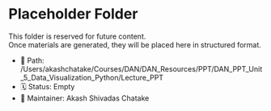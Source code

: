 # Placeholder Folder

This folder is reserved for future content.  
Once materials are generated, they will be placed here in structured format.

- 📁 Path: /Users/akashchatake/Courses/DAN/DAN_Resources/PPT/DAN_PPT_Unit_5_Data_Visualization_Python/Lecture_PPT
- 🗓️ Status: Empty
- 👤 Maintainer: Akash Shivadas Chatake
